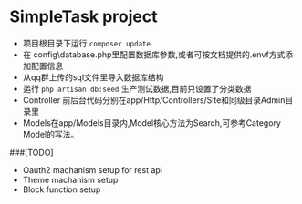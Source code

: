 SimpleTask project
========================
 * 项目根目录下运行 `composer update`
 * 在 config\database.php里配置数据库参数,或者可按文档提供的.envf方式添加配置信息
 * 从qq群上传的sql文件里导入数据库结构
 * 运行 `php artisan db:seed` 生产测试数据,目前只设置了分类数据
 * Controller 前后台代码分别在app/Http/Controllers/Site和同级目录Admin目录里
 * Models在app/Models目录内,Model核心方法为Search,可参考Category Model的写法。
 

 ###[TODO]
 * Oauth2 machanism setup for rest api
 * Theme machanism setup
 * Block function setup
